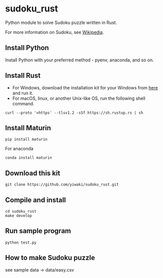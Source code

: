 # sudoku_rust

Python module to solve Sudoku puzzle written in Rust.

For more information on Sudoku, see [Wikipedia](https://en.wikipedia.org/wiki/Sudoku).

## Install Python
Install Python with your preferred method - pyenv, anaconda, and so on.

## Install Rust
- For Windows, download the installation kit for your Windows from [here](https://forge.rust-lang.org/infra/other-installation-methods.eichithi-emueru) and run it.
- For macOS, linux, or another Unix-like OS, run the following shell command.
```
curl --proto '=https' --tlsv1.2 -sSf https://sh.rustup.rs | sh
```

## Install Maturin
```
pip install maturin
```
For anaconda
```
conda install maturin
```

## Download this kit
```
git clone https://github.com/yiwaki/sudoku_rust.git
```

## Compile and install
```
cd sudoku_rust
make develop
```

## Run sample program
```
python test.py
```

## How to make Sudoku puzzle

see sample data -> data/easy.csv
